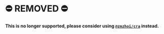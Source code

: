 # ⛔️ REMOVED ⛔️

**This is no longer supported, please consider using [`@zmzhoi/cra`](https://github.com/zmzhoi/cra) instead.**